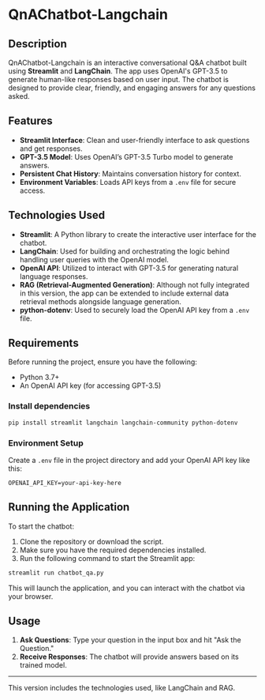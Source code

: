 # QnAChatbot-Langchain

## Description

QnAChatbot-Langchain is an interactive conversational Q&A chatbot built using **Streamlit** and **LangChain**. The app uses OpenAI's GPT-3.5 to generate human-like responses based on user input. The chatbot is designed to provide clear, friendly, and engaging answers for any questions asked.

## Features

- **Streamlit Interface**: Clean and user-friendly interface to ask questions and get responses.
- **GPT-3.5 Model**: Uses OpenAI’s GPT-3.5 Turbo model to generate answers.
- **Persistent Chat History**: Maintains conversation history for context.
- **Environment Variables**: Loads API keys from a `.env` file for secure access.

## Technologies Used

- **Streamlit**: A Python library to create the interactive user interface for the chatbot.
- **LangChain**: Used for building and orchestrating the logic behind handling user queries with the OpenAI model.
- **OpenAI API**: Utilized to interact with GPT-3.5 for generating natural language responses.
- **RAG (Retrieval-Augmented Generation)**: Although not fully integrated in this version, the app can be extended to include external data retrieval methods alongside language generation.
- **python-dotenv**: Used to securely load the OpenAI API key from a `.env` file.

## Requirements

Before running the project, ensure you have the following:

- Python 3.7+
- An OpenAI API key (for accessing GPT-3.5)

### Install dependencies

```bash
pip install streamlit langchain langchain-community python-dotenv
```

### Environment Setup

Create a `.env` file in the project directory and add your OpenAI API key like this:

```
OPENAI_API_KEY=your-api-key-here
```

## Running the Application

To start the chatbot:

1. Clone the repository or download the script.
2. Make sure you have the required dependencies installed.
3. Run the following command to start the Streamlit app:

```bash
streamlit run chatbot_qa.py
```

This will launch the application, and you can interact with the chatbot via your browser.

## Usage

1. **Ask Questions**: Type your question in the input box and hit "Ask the Question."
2. **Receive Responses**: The chatbot will provide answers based on its trained model.


---

This version includes the technologies used, like LangChain and RAG.
